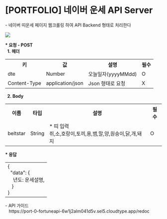 <h1>[PORTFOLIO] 네이버 운세 API Server </h1>
    - 네이버 띠운세 페이지 웹크롤링 하여 API Backend 형태로 처리한다
     <p><p>
     <img src=https://github.com/ChaShane/FortuneAPI/assets/96649804/7e6eba32-61d8-4c1d-a1f6-199c2deb4d83></img>
     <p>
     <b>* 요청 - POST</b>
     <br>
     <b>&nbsp;&nbsp;1.&nbsp;헤더</b>
     <p>
      <table style="border-collapse: collapse; border="1">
      <tbody>
         <tr> 
           <th>키</th>
           <th>값</th>
           <th>설명</th>
           <th>필수</th>
         </tr>
        <tr> 
           <td>dte</td>
           <td>Number</td>
           <td>오늘일자(yyyyMMdd)</td>
           <td>O</td>
         </tr>
        <tr> 
           <td>Content-Type</td>
           <td>application/json</td>
           <td>Json 형태로 요청 </td>
           <td>X</td>
         </tr>
      </tbody>
      </table>
      <p>
       <b>&nbsp;&nbsp;2.&nbsp;Body</b>
     <p>
      <table style="border-collapse: collapse; border="1">
      <tbody>
         <tr> 
           <th>이름</th>
           <th>타입</th>
           <th>설명</th>
           <th>필수</th>
         </tr>
        <tr> 
           <td>beltstar</td>
           <td>String</td>
           <td>*&nbsp;띠 입력<br>쥐,소,호랑이,토끼,용,뱀,말,양,원숭이,닭,개,돼지</td>
           <td>O</td>
         </tr>
      </tbody>
      </table>
      <p>
     <b>* 응답</b>
     <table>
       <tbody>
         <tr>
           <td>
             {
             <br>&nbsp;&nbsp;"data": {
             <br>&nbsp;&nbsp;&nbsp;&nbsp;년도: 운세설명,
             <br>&nbsp;&nbsp;&nbsp;}
            <br>}
           </td>
         </tr>
       </tbody>
     </table>
     <p>
     - API 가이드 
      <br>&nbsp;&nbsp;&nbsp;https://port-0-fortuneapi-6w1j2alm041d5v.sel5.cloudtype.app/redoc
     
     
